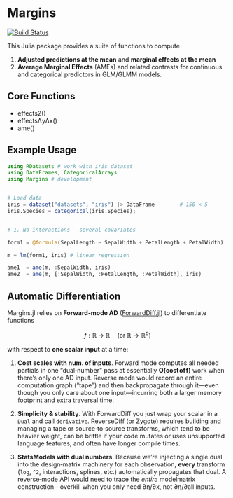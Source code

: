 # Margins

[![Build Status](https://github.com/emfeltham/Margins.jl/workflows/CI/badge.svg)](https://github.com/emfeltham/Margins.jl/actions)

This Julia package provides a suite of functions to compute
1. **Adjusted predictions at the mean** and **marginal effects at the mean**
2. **Average Marginal Effects** (AMEs) and related contrasts for continuous and categorical predictors in GLM/GLMM models.

## Core Functions

- effects2()
- effectsΔyΔx()
- ame()

## Example Usage

```julia
using RDatasets # work with iris dataset
using DataFrames, CategoricalArrays
using Margins # development


# Load data
iris = dataset("datasets", "iris") |> DataFrame        # 150 × 5
iris.Species = categorical(iris.Species);


# 1. No interactions – several covariates

form1 = @formula(SepalLength ~ SepalWidth + PetalLength + PetalWidth)

m = lm(form1, iris) # linear regression

ame1  = ame(m, :SepalWidth, iris)
ame2  = ame(m, [:SepalWidth, :PetalLength, :PetalWidth], iris)
```

## Automatic Differentiation

Margins.jl relies on **Forward‐mode AD** ([ForwardDiff.jl](https://github.com/JuliaDiff/ForwardDiff.jl)) to differentiate functions

$$
f: \mathbb{R} \;\to\; \mathbb{R}\quad(\text{or}\;\mathbb{R}\to\mathbb{R}^p)
$$

with respect to **one scalar input** at a time:

1. **Cost scales with num. of inputs**. Forward mode computes all needed partials in one “dual‐number” pass at essentially **O(cost of f)** work when there’s only one AD input.  Reverse mode would record an entire computation graph (“tape”) and then backpropagate through it—even though you only care about one input—incurring both a larger memory footprint and extra traversal time.

2. **Simplicity & stability**.  With ForwardDiff you just wrap your scalar in a `Dual` and call `derivative`.  ReverseDiff (or Zygote) requires building and managing a tape or source‐to‐source transforms, which tend to be heavier weight, can be brittle if your code mutates or uses unsupported language features, and often have longer compile times.

3. **StatsModels with dual numbers**.  Because we’re injecting a single dual into the design‐matrix machinery for each observation, **every** transform (`log`, `^2`, interactions, splines, etc.) automatically propagates that dual.  A reverse‐mode API would need to trace the *entire* modelmatrix construction—overkill when you only need ∂η/∂x, not ∂η/∂all inputs.
